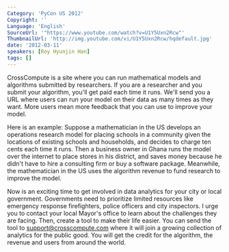 ```yaml
---
Category: 'PyCon US 2012'
Copyright: ''
Language: 'English'
SourceUrl: '"https://www.youtube.com/watch?v=U1Y5Uxn2Rcw"'
ThumbnailUrl: 'http://img.youtube.com/vi/U1Y5Uxn2Rcw/hqdefault.jpg'
date: '2012-03-11'
speakers: [Roy Hyunjin Han]
tags: []
---
```

CrossCompute is a site where you can run mathematical models and algorithms
submitted by researchers. If you are a researcher and you submit your
algorithm, you'll get paid each time it runs. We'll send you a URL where users
can run your model on their data as many times as they want. More users mean
more feedback that you can use to improve your model.

Here is an example: Suppose a mathematician in the US develops an operations
research model for placing schools in a community given the locations of
existing schools and households, and decides to charge ten cents each time it
runs. Then a business owner in Ghana runs the model over the internet to place
stores in his district, and saves money because he didn't have to hire a
consulting firm or buy a software package. Meanwhile, the mathematician in the
US uses the algorithm revenue to fund research to improve the model.

Now is an exciting time to get involved in data analytics for your city or
local government. Governments need to prioritize limited resources like
emergency response firefighters, police officers and city inspectors. I urge
you to contact your local Mayor's office to learn about the challenges they
are facing. Then, create a tool to make their life easier. You can send the
tool to support@crosscompute.com where it will join a growing collection of
analytics for the public good. You will get the credit for the algorithm, the
revenue and users from around the world.

